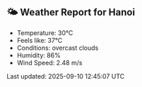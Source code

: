 <!-- WEATHER-START -->
## 🌤 Weather Report for Hanoi

- Temperature: 30°C
- Feels like: 37°C
- Conditions: overcast clouds
- Humidity: 86%
- Wind Speed: 2.48 m/s

Last updated: 2025-09-10 12:45:07 UTC
<!-- WEATHER-END -->

